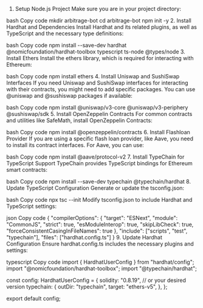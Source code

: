 1. Setup Node.js Project
Make sure you are in your project directory:

bash
Copy code
mkdir arbitrage-bot
cd arbitrage-bot
npm init -y
2. Install Hardhat and Dependencies
Install Hardhat and its related plugins, as well as TypeScript and the necessary type definitions:

bash
Copy code
npm install --save-dev hardhat @nomicfoundation/hardhat-toolbox typescript ts-node @types/node
3. Install Ethers
Install the ethers library, which is required for interacting with Ethereum:

bash
Copy code
npm install ethers
4. Install Uniswap and SushiSwap Interfaces
If you need Uniswap and SushiSwap interfaces for interacting with their contracts, you might need to add specific packages. You can use @uniswap and @sushiswap packages if available:

bash
Copy code
npm install @uniswap/v3-core @uniswap/v3-periphery @sushiswap/sdk
5. Install OpenZeppelin Contracts
For common contracts and utilities like SafeMath, install OpenZeppelin Contracts:

bash
Copy code
npm install @openzeppelin/contracts
6. Install Flashloan Provider
If you are using a specific flash loan provider, like Aave, you need to install its contract interfaces. For Aave, you can use:

bash
Copy code
npm install @aave/protocol-v2
7. Install TypeChain for TypeScript Support
TypeChain provides TypeScript bindings for Ethereum smart contracts:

bash
Copy code
npm install --save-dev typechain @typechain/hardhat
8. Update TypeScript Configuration
Generate or update the tsconfig.json:

bash
Copy code
npx tsc --init
Modify tsconfig.json to include Hardhat and TypeScript settings:

json
Copy code
{
  "compilerOptions": {
    "target": "ESNext",
    "module": "CommonJS",
    "strict": true,
    "esModuleInterop": true,
    "skipLibCheck": true,
    "forceConsistentCasingInFileNames": true
  },
  "include": ["scripts", "test", "typechain"],
  "files": ["hardhat.config.ts"]
}
9. Update Hardhat Configuration
Ensure hardhat.config.ts includes the necessary plugins and settings:

typescript
Copy code
import { HardhatUserConfig } from "hardhat/config";
import "@nomicfoundation/hardhat-toolbox";
import "@typechain/hardhat";

const config: HardhatUserConfig = {
  solidity: "0.8.19", // or your desired version
  typechain: {
    outDir: "typechain",
    target: "ethers-v5",
  },
};

export default config;
